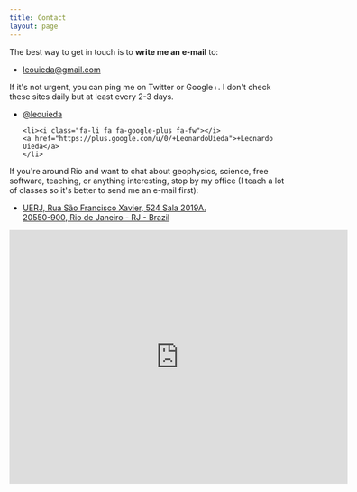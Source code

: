 ```yaml
---
title: Contact
layout: page
---
```


<div class="row">

<div class="col-md-6">

The best way to get in touch is to <strong>write me an e-mail</strong> to:

<ul class="fa-ul contact">
    <li><i class="fa-li fa fa-envelope fa-fw"></i>
    <a href="mailto:leouieda@gmail.com">leouieda@gmail.com</a>
    </li>
</ul>

If it's not urgent, you can ping me on Twitter or Google+. I don't check these
sites daily but at least every 2-3 days.

<ul class="fa-ul contact">
    <li><i class="fa-li fa fa-twitter fa-fw"></i>
    <a href="https://twitter.com/leouieda">@leouieda</a>
    </li>

    <li><i class="fa-li fa fa-google-plus fa-fw"></i>
    <a href="https://plus.google.com/u/0/+LeonardoUieda">+Leonardo Uieda</a>
    </li>
</ul>

If you're around Rio and want to chat about geophysics, science, free software,
teaching, or anything interesting, stop by my office
(I teach a lot  of classes so it's better to send me an e-mail first):

<ul class="fa-ul contact">
    <li><i class="fa-li fa fa-map-marker fa-fw"></i>
    <a href="https://goo.gl/maps/7jGIq">
    UERJ, Rua São Francisco Xavier, 524 Sala 2019A.
    </br>
    20550-900, Rio de Janeiro - RJ - Brazil</a>
    </li>
</ul>


</div>
<div class="col-md-6">

<div class="embed-responsive embed-responsive-16by9">
<iframe
src="https://www.google.com/maps/embed?pb=!1m14!1m8!1m3!1d1837.531151941925!2d-43.2356347!3d-22.9110727!3m2!1i1024!2i768!4f13.1!3m3!1m2!1s0x997e641dccbf6d%3A0x7ca835256cb07a9d!2sR.+S%C3%A3o+Francisco+Xavier%2C+524+-+Maracan%C3%A3%2C+Rio+de+Janeiro+-+RJ!5e0!3m2!1sen!2sbr!4v1457447315288"
width="600" height="450" frameborder="0" style="border:0"
allowfullscreen></iframe>
</div>

</div>

</div>
